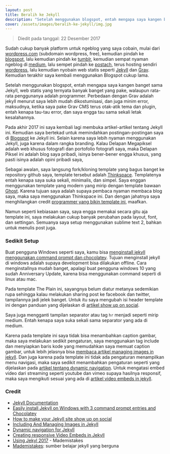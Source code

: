 ```yaml
---
layout: post
title: Beralih ke Jekyll
description: "Setelah menggunakan blogspot, entah mengapa saya kangen banget sama Jekyll"
cover: /assets/images/beralih-ke-jekyll/img.jpg
---
```


> Diedit pada tanggal: 22 Desember 2017

Sudah cukup banyak platform untuk ngeblog yang saya cobain, mulai dari [wordpress.com](https://wordpress.com) (subdomain wordpress, free), kemudian pindah ke [blogspot](https://blogger.com), lalu kemudian pindah ke [tumblr](https://tumblr.com), kemudian sempat nyaman ngeblog di [medium](https://medium.com), lalu sempet pindah ke [postach](https://postach.io), terus hosting sendiri [wordpress](https://wordpress.org), lalu kemudian nyobain web statis seperti [Jekyll](https://jekyllrb.com/) dan [Grav](https://getgrav.org/). Kemudian terakhir saya kembali menggunakan Blogspot cukup lama.

Setelah menggunakan blogspot, entah mengapa saya kangen banget sama Jekyll, web statis yang ternyata banyak banget yang pake, walaupun rata-rata penggunanya adalah programmer. Perbedaan dengan Grav adalah jekyll menurut saya lebih mudah dikostumisasi, dan juga minim error, maksudnya, ketika saya pake Grav CMS terus otak-atik tema dan plugin, entah kenapa tau-tau error, dan saya engga tau sama sekali letak kesalahannya.

Pada akhir 2017 ini saya kembali lagi membuka artikel-artikel tentang Jekyll ini. Kemudian saya bertekad untuk memindahkan postingan-postingan saya di [Blogspot](https://delapanpx.blogspot.co.id) ke Jekyll ini. Selain karena saya lebih nyaman menggunakan Jekyll, juga karena dalam rangka branding. Kalau Delapan Megapiksel adalah web khusus fotografi dan portofolio fotografi saya, maka Delapan Piksel ini adalah blog saya pribadi, isinya bener-bener engga khusus, yang pasti isinya adalah opini pribadi saya,

Sebagai awalan, saya langsung fork/kloning template yang bagus banget ke repository github saya, template tersebut adalah [Thinkspace](https://github.com/heiswayi/thinkspace). Templatenya entah kenapa saya suka sekali, minimalis, dan simpel. Saya enggan menggunakan template yang modern yang mirip dengan template bawaan [Ghost](https://ghost.org). Karena tujuan saya adalah supaya pembaca nyaman membaca blog saya, maka saya menggunakan Thinkspace ini. Dan dengan jahatnya saya menghilangkan credit [programmer yang bikin template ini](http://heiswayi.github.io "heiswayi.github.io"), maafkan. 

Namun seperti kebiasaan saya, saya engga memakai secara gitu aja template ini, saya melakukan cukup banyak perubahan pada layout, font, dan settingan. Semuanya saya setup menggunakan sublime text 2, bahkan untuk menulis post juga.

### Sedikit Setup 

Buat pengguna Windows seperti saya, kamu bisa [menginstall jekyll menggunakan command prompt dan chocolatey](https://davidburela.wordpress.com/2015/11/28/easily-install-jekyll-on-windows-with-3-command-prompt-entries-and-chocolatey/ "Easily install Jekyll on Windows with 3 command prompt entries and Chocolatey"). Tujuan menginstall jekyll di windows adalah supaya development bisa dilakukan offline. Cara menginstallnya mudah banget, apalagi buat pengguna windows 10 yang sudah Anniversary Update, karena bisa menggunakan command seperti di linux atau mac.

Pada template The Plain ini, sayangnya belum diatur metanya sedemikian rupa sehingga kalau melakukan sharing post ke facebook dan twitter, tampilannya jadi jelek banget. Untuk itu saya mengubah isi header template ini dengan panduan yang dijelaskan di [artikel show up on social](http://aramzs.github.io/jekyll/social-media/2015/11/11/be-social-with-jekyll.html "How to make your Jekyll site show up on social"). 

Saya juga mengganti tampilan separator atau tag `hr` menjadi seperti mirip medium. Entah kenapa saya suka sekali sama separator yang ada di medium.

Karena pada template ini saya tidak bisa menambahkan caption gambar, maka saya melakukan sedikit pengaturan, saya menggunakan tag include dan menyiapkan baris kode yang memudahkan saya memuat caption gambar, untuk lebih jelasnya bisa [membaca artikel managing images in jekyll](https://eduardoboucas.com/blog/2014/12/07/including-and-managing-images-in-jekyll.html "Including And Managing Images in Jekyll"). Dan juga karena pada template ini tidak ada pengaturan menampilkan menu navigasi, maka saya sedikit menambahkan pengaturan seperti yang dijelaskan pada [artikel tentang dynamic navigation](https://codegaze.github.io/2015/08/08/how-to-create-a-dynamic-navigation-menu-in-jekyll/ "Dynamic navigation for Jekyll"). Untuk mengatasi embed video dari streaming seperti youtube dan vimeo supaya hasilnya responsif, maka saya mengikuti sesuai yang ada di [artikel video embeds in jekyll](https://eduardoboucas.com/blog/2016/12/21/responsive-video-embeds-jekyll.html "Creating responsive Video Embeds in Jekyll").  

### Credit
- [Jekyll Documentation](https://jekyllrb.com/docs/home/)
- [Easily install Jekyll on Windows with 3 command prompt entries and Chocolatey](https://davidburela.wordpress.com/2015/11/28/easily-install-jekyll-on-windows-with-3-command-prompt-entries-and-chocolatey/)
- [How to make your Jekyll site show up on social](http://aramzs.github.io/jekyll/social-media/2015/11/11/be-social-with-jekyll.html)
- [Including And Managing Images in Jekyll](https://eduardoboucas.com/blog/2014/12/07/including-and-managing-images-in-jekyll.html)
- [Dynamic navigation for Jekyll](https://codegaze.github.io/2015/08/08/how-to-create-a-dynamic-navigation-menu-in-jekyll/)
- [Creating responsive Video Embeds in Jekyll](https://eduardoboucas.com/blog/2016/12/21/responsive-video-embeds-jekyll.html)
- [Using Jekyl 2017](https://mademistakes.com/articles/using-jekyll-2017/) - Mademistakes
- [Mademistakes](https://mademistakes.com/articles/): sumber belajar jekyll yang berguna



